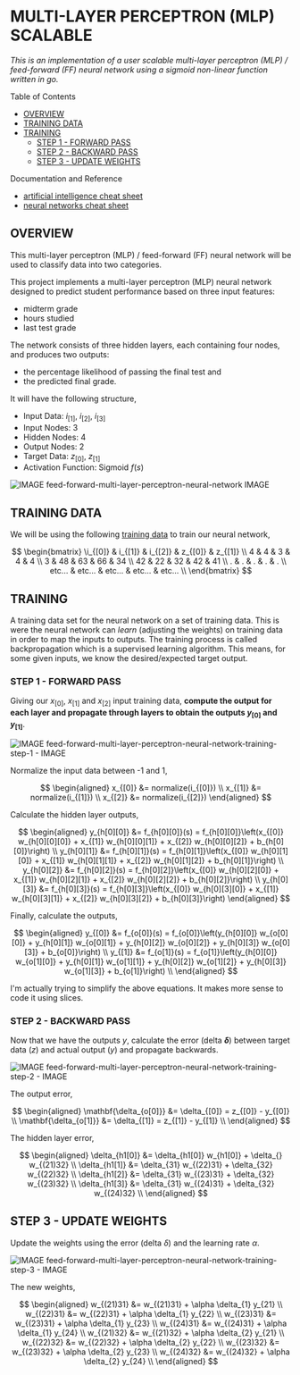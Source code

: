 # MULTI-LAYER PERCEPTRON (MLP) SCALABLE

_This is an implementation of a user scalable multi-layer
perceptron (MLP) / feed-forward (FF) neural network using a
sigmoid non-linear function written in go._

Table of Contents

* [OVERVIEW](https://github.com/JeffDeCola/my-neural-networks/tree/main/multi-layer-perceptron-scalable#overview)
* [TRAINING DATA](https://github.com/JeffDeCola/my-neural-networks/tree/main/multi-layer-perceptron-scalable#training-data)
* [TRAINING](https://github.com/JeffDeCola/my-neural-networks/tree/main/multi-layer-perceptron-scalable#training)
  * [STEP 1 - FORWARD PASS](https://github.com/JeffDeCola/my-neural-networks/tree/main/multi-layer-perceptron-scalable#step-1---forward-pass)
  * [STEP 2 - BACKWARD PASS](https://github.com/JeffDeCola/my-neural-networks/tree/main/multi-layer-perceptron-scalable#step-2---backward-pass)
  * [STEP 3 - UPDATE WEIGHTS](https://github.com/JeffDeCola/my-neural-networks/tree/main/multi-layer-perceptron-scalable#step-3---update-weights)

Documentation and Reference

* [artificial intelligence cheat sheet](https://github.com/JeffDeCola/my-cheat-sheets/tree/master/software/development/software-architectures/artificial-intelligence/artificial-intelligence-cheat-sheet)
* [neural networks cheat sheet](https://github.com/JeffDeCola/my-cheat-sheets/tree/master/software/development/software-architectures/artificial-intelligence/artificial-intelligence-cheat-sheet/neural-networks.md)

## OVERVIEW

This multi-layer perceptron (MLP) / feed-forward (FF)
neural network will be used to classify data into two categories.

This project implements a multi-layer perceptron (MLP) neural network designed
to predict student performance based on three input features:

* midterm grade
* hours studied
* last test grade

The network consists of three hidden layers, each containing four nodes,
and produces two outputs:

* the percentage likelihood of passing the final test and
* the predicted final grade.

It will have the following structure,

* Input Data:  $i_{[1]}$, $i_{[2]}$, $i_{[3]}$
* Input Nodes: 3
* Hidden Nodes: 4
* Output Nodes: 2
* Target Data: $z_{[0]}$, $z_{[1]}$
* Activation Function: Sigmoid $f(s)$

![IMAGE feed-forward-multi-layer-perceptron-neural-network IMAGE](../docs/pics/feed-forward-multi-layer-perceptron-neural-network.svg)

## TRAINING DATA

We will be using the following [training data]() to train our neural network,

$$
\begin{bmatrix}
\i_{[0]} & i_{[1]} & i_{[2]} & z_{[0]} & z_{[1]} \\
4 & 4 & 3 & 4 & 4 \\
3 & 48 & 63 & 66 & 34 \\
42 & 22 & 32 & 42 & 41 \\
. & . & . & . & . \\
etc... & etc... & etc... & etc... & etc... \\
\end{bmatrix}
$$

## TRAINING

A training data set for the neural
network on a set of training data.
This is were the neural network can _learn_
(adjusting the weights) on training data
in order to map the inputs to outputs.
The training process is called backpropagation which is
a supervised learning algorithm. This means,
for some given inputs, we know the desired/expected target output.

### STEP 1 - FORWARD PASS

Giving our $x_{[0]}$, $x_{[1]}$ and $x_{[2]}$ input training data,
**compute the output for each layer and
propagate through layers to obtain the outputs
$y_{[0]}$ and $y_{[1]}$**.

![IMAGE feed-forward-multi-layer-perceptron-neural-network-training-step-1 - IMAGE](../docs/pics/feed-forward-multi-layer-perceptron-neural-network-training-step-1.svg)

Normalize the input data between -1 and 1,

$$
\begin{aligned}
x_{[0]} &= normalize(i_{[0]}) \\
x_{[1]} &= normalize(i_{[1]}) \\
x_{[2]} &= normalize(i_{[2]})
\end{aligned}
$$

Calculate the hidden layer outputs,

$$
\begin{aligned}
y_{h[0][0]} &= f_{h[0][0]}(s) = f_{h[0][0]}\left(x_{[0]} w_{h[0][0][0]} + x_{[1]} w_{h[0][0][1]} + x_{[2]} w_{h[0][0][2]} + b_{h[0][0]}\right) \\
y_{h[0][1]} &= f_{h[0][1]}(s) = f_{h[0][1]}\left(x_{[0]} w_{h[0][1][0]} + x_{[1]} w_{h[0][1][1]} + x_{[2]} w_{h[0][1][2]} + b_{h[0][1]}\right) \\
y_{h[0][2]} &= f_{h[0][2]}(s) = f_{h[0][2]}\left(x_{[0]} w_{h[0][2][0]} + x_{[1]} w_{h[0][2][1]} + x_{[2]} w_{h[0][2][2]} + b_{h[0][2]}\right) \\
y_{h[0][3]} &= f_{h[0][3]}(s) = f_{h[0][3]}\left(x_{[0]} w_{h[0][3][0]} + x_{[1]} w_{h[0][3][1]} + x_{[2]} w_{h[0][3][2]} + b_{h[0][3]}\right)
\end{aligned}
$$

Finally, calculate the outputs,

$$
\begin{aligned}
y_{[0]} &= f_{o[0]}(s) = f_{o[0]}\left(y_{h[0][0]} w_{o[0][0]} + y_{h[0][1]} w_{o[0][1]} + y_{h[0][2]} w_{o[0][2]} + y_{h[0][3]} w_{o[0][3]} + b_{o[0]}\right) \\
y_{[1]} &= f_{o[1]}(s) = f_{o[1]}\left(y_{h[0][0]} w_{o[1][0]} + y_{h[0][1]} w_{o[1][1]} + y_{h[0][2]} w_{o[1][2]} + y_{h[0][3]} w_{o[1][3]} + b_{o[1]}\right) \\
\end{aligned}
$$

I'm actually trying to simplify the above equations.
It makes more sense to code it using slices.

### STEP 2 - BACKWARD PASS

Now  that we have the outputs $y$, calculate the error (delta **$\delta$**)
between target data ($z$) and actual output ($y$)
and propagate backwards.

![IMAGE feed-forward-multi-layer-perceptron-neural-network-training-step-2 - IMAGE](../docs/pics/feed-forward-multi-layer-perceptron-neural-network-training-step-2.svg)

The output error,

$$
\begin{aligned}
\mathbf{\delta_{o[0]}} &= \delta_{[0]} = z_{[0]} - y_{[0]} \\
\mathbf{\delta_{o[1]}} &= \delta_{[1]} = z_{[1]} - y_{[1]} \\
\end{aligned}
$$

The hidden layer error,

$$
\begin{aligned}
\delta_{h1[0]} &= \delta_{h1[0]} w_{h1[0]} + \delta_{} w_{(21)32} \\
\delta_{h1[1]} &= \delta_{31} w_{(22)31} + \delta_{32} w_{(22)32} \\
\delta_{h1[2]} &= \delta_{31} w_{(23)31} + \delta_{32} w_{(23)32} \\
\delta_{h1[3]} &= \delta_{31} w_{(24)31} + \delta_{32} w_{(24)32} \\
\end{aligned}
$$

## STEP 3 - UPDATE WEIGHTS

Update the weights using the error (delta $\delta$) and the learning rate $\alpha$.

![IMAGE feed-forward-multi-layer-perceptron-neural-network-training-step-3 - IMAGE](../docs/pics/feed-forward-multi-layer-perceptron-neural-network-training-step-3.svg)

The new weights,

$$
\begin{aligned}
w_{(21)31} &= w_{(21)31} + \alpha \delta_{1} y_{21} \\
w_{(22)31} &= w_{(22)31} + \alpha \delta_{1} y_{22} \\
w_{(23)31} &= w_{(23)31} + \alpha \delta_{1} y_{23} \\
w_{(24)31} &= w_{(24)31} + \alpha \delta_{1} y_{24} \\
w_{(21)32} &= w_{(21)32} + \alpha \delta_{2} y_{21} \\
w_{(22)32} &= w_{(22)32} + \alpha \delta_{2} y_{22} \\
w_{(23)32} &= w_{(23)32} + \alpha \delta_{2} y_{23} \\
w_{(24)32} &= w_{(24)32} + \alpha \delta_{2} y_{24} \\
\end{aligned}
$$
